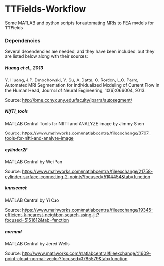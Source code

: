 # TTFields-Workflow
Some MATLAB and python scripts for automating MRIs to FEA models for TTFields

### Dependencies
Several dependencies are needed, and they have been included, but they are listed below along with their sources:

##### Huang et al., 2013
Y. Huang, J.P. Dmochowski, Y. Su, A. Datta, C. Rorden, L.C. Parra, Automated MRI Segmentation for Individualized Modeling of Current Flow in the Human Head, Journal of Neural Engineering, 10(6):066004, 2013.

Source: <a href="http://bme.ccny.cuny.edu/faculty/lparra/autosegment/">http://bme.ccny.cuny.edu/faculty/lparra/autosegment/</a>

##### NIfTI_tools
MATLAB Central
Tools for NIfTI and ANALYZE image by Jimmy Shen

Source: <a href="https://www.mathworks.com/matlabcentral/fileexchange/8797-tools-for-nifti-and-analyze-image">https://www.mathworks.com/matlabcentral/fileexchange/8797-tools-for-nifti-and-analyze-image</a>

##### cylinder2P
MATLAB Central
by Wei Pan

Source: <a href="https://www.mathworks.com/matlabcentral/fileexchange/21758-cylinder-surface-connecting-2-points?focused=5104454&tab=function">https://www.mathworks.com/matlabcentral/fileexchange/21758-cylinder-surface-connecting-2-points?focused=5104454&tab=function</a>

##### knnsearch
MATLAB Central
by Yi Cao

Source: <a href="https://www.mathworks.com/matlabcentral/fileexchange/19345-efficient-k-nearest-neighbor-search-using-jit?focused=5151612&tab=function">https://www.mathworks.com/matlabcentral/fileexchange/19345-efficient-k-nearest-neighbor-search-using-jit?focused=5151612&tab=function</a>

##### normnd
MATLAB Central
by Jered Wells

Source: <a href="http://www.mathworks.com/matlabcentral/fileexchange/41609-point-cloud-normal-vector?focused=3785579&tab=function">http://www.mathworks.com/matlabcentral/fileexchange/41609-point-cloud-normal-vector?focused=3785579&tab=function</a>


